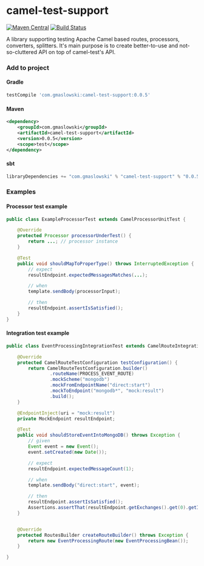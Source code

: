 camel-test-support
==================

[![Maven Central](https://maven-badges.herokuapp.com/maven-central/com.gmaslowski/camel-test-support/badge.svg)](https://maven-badges.herokuapp.com/maven-central/com.gmaslowski/camel-test-support)
[![Build Status](https://snap-ci.com/gmaslowski/camel-test-support/branch/master/build_image)](https://snap-ci.com/gmaslowski/camel-test-support/branch/master)

A library supporting testing Apache Camel based routes, processors, converters, splitters. It's main purpose is to create better-to-use and not-so-cluttered API on top of camel-test's API.

### Add to project

#### Gradle

```groovy
testCompile 'com.gmaslowski:camel-test-support:0.0.5'
```

#### Maven

```xml
<dependency>
    <groupId>com.gmaslowski</groupId>
    <artifactId>camel-test-support</artifactId>
    <version>0.0.5</version>
    <scope>test</scope>
</dependency>
```

#### sbt

```scala
libraryDependencies += "com.gmaslowski" % "camel-test-support" % "0.0.5" % "test"
```

### Examples

#### Processor test example
```java
public class ExampleProcessorTest extends CamelProcessorUnitTest {

    @Override
    protected Processor processorUnderTest() {
        return ...; // processor instance
    }

    @Test
    public void shouldMapToProperType() throws InterruptedException {
        // expect
        resultEndpoint.expectedMessagesMatches(...);

        // when
        template.sendBody(processorInput);

        // then
        resultEndpoint.assertIsSatisfied();
    }
}
```

#### Integration test example
```java
public class EventProcessingIntegrationTest extends CamelRouteIntegrationTestBase {

    @Override
    protected CamelRouteTestConfiguration testConfiguration() {
        return CamelRouteTestConfiguration.builder()
                .routeName(PROCESS_EVENT_ROUTE)
                .mockScheme("mongodb")
                .mockFromEndpointName("direct:start")
                .mockToEndpoint("mongodb*", "mock:result")
                .build();
    }

    @EndpointInject(uri = "mock:result")
    private MockEndpoint resultEndpoint;

    @Test
    public void shouldStoreEventIntoMongoDB() throws Exception {
        // given
        Event event = new Event();
        event.setCreated(new Date());

        // expect
        resultEndpoint.expectedMessageCount(1);

        // when
        template.sendBody("direct:start", event);

        // then
        resultEndpoint.assertIsSatisfied();
        Assertions.assertThat(resultEndpoint.getExchanges().get(0).getIn().getBody(Event.class).getProcessed()).isNotNull();
    }


    @Override
    protected RoutesBuilder createRouteBuilder() throws Exception {
        return new EventProcessingRoute(new EventProcessingBean());
    }

}
```
